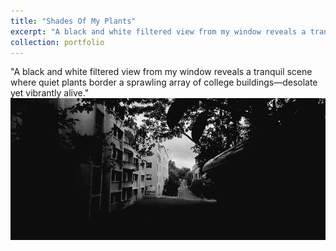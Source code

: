 ```yaml
---
title: "Shades Of My Plants"
excerpt: "A black and white filtered view from my window reveals a tranquil scene where quiet plants border a sprawling array of college buildings—desolate yet vibrantly alive. <br/><img src='/images/captures/14.jpg'>"
collection: portfolio
---
```

"A black and white filtered view from my window reveals a tranquil scene where quiet plants border a sprawling array of college buildings—desolate yet vibrantly alive."
<img src='/images/captures/14.jpg'>